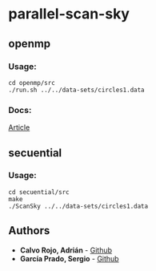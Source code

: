 # parallel-scan-sky


## openmp

### Usage:
```
cd openmp/src
./run.sh ../../data-sets/circles1.data
```

### Docs:
[Article](openmp/article/article.pdf)

## secuential

### Usage:

```
cd secuential/src
make
./ScanSky ../../data-sets/circles1.data
```

## Authors

* **Calvo Rojo, Adrián** - [Github](https://github.com/adrianetete)
* **García Prado, Sergio** - [Github](https://github.com/garciparedes)

